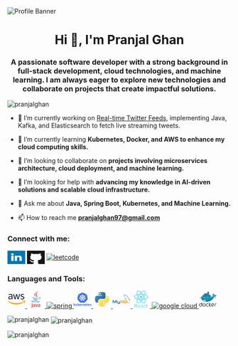 <img src="https://media.licdn.com/dms/image/D5612AQGgF3S4jcyX8w/article-cover_image-shrink_600_2000/0/1687238682975?e=2147483647&v=beta&t=rTx3JrP7lW0Z3SqVlRwvNEeGDsIwu281jvSIIIYEKl8" alt="Profile Banner" width="1000" height="200">

<h1 align="center">Hi 👋, I'm Pranjal Ghan</h1>
<h3 align="center"> A passionate software developer with a strong background in full-stack development, cloud technologies, and machine learning. I am always eager to explore new technologies and collaborate on projects that create impactful solutions. </h3>

<p align="left"> <img src="https://komarev.com/ghpvc/?username=pranjalghan&label=Profile%20views&color=0e75b6&style=flat" alt="pranjalghan" /> </p>

- 🔭 I’m currently working on [Real-time Twitter Feeds](https://github.com/pranjalghan/RealTimeTwitterFeeds), implementing Java, Kafka, and Elasticsearch to fetch live streaming tweets.

- 🌱 I’m currently learning **Kubernetes, Docker, and AWS to enhance my cloud computing skills.**

- 👯 I’m looking to collaborate on **projects involving microservices architecture, cloud deployment, and machine learning.**

- 🤝 I’m looking for help with **advancing my knowledge in AI-driven solutions and scalable cloud infrastructure.**

- 💬 Ask me about **Java, Spring Boot, Kubernetes, and Machine Learning.**

- 📫 How to reach me **pranjalghan97@gmail.com**

<h3 align="left">Connect with me:</h3>
<p align="left">
<a href="https://linkedin.com/in/pranjal-ghan" target="blank"><img align="center" src="https://raw.githubusercontent.com/edent/SuperTinyIcons/master/images/svg/linkedin.svg" alt="pranjal-ghan" height="30" width="40" /></a>
<a href="https://github.com/pranjalghan" target="blank"><img align="center" src="https://raw.githubusercontent.com/edent/SuperTinyIcons/master/images/svg/github.svg" alt="pranjalghan" height="30" width="40" /></a>
<a href="https://leetcode.com/u/pranj_1/" target="blank"><img align="center" src="https://upload.wikimedia.org/wikipedia/commons/1/19/LeetCode_logo_black.png" alt="leetcode" height="30" width="40" /></a>
</p>


<h3 align="left">Languages and Tools:</h3>
<p align="left"> 
    <a href="https://aws.amazon.com" target="_blank" rel="noreferrer"> <img src="https://raw.githubusercontent.com/devicons/devicon/master/icons/amazonwebservices/amazonwebservices-original-wordmark.svg" alt="aws" width="40" height="40"/> </a>
    <a href="https://www.java.com" target="_blank" rel="noreferrer"> <img src="https://raw.githubusercontent.com/devicons/devicon/master/icons/java/java-original-wordmark.svg" alt="java" width="40" height="40"/> </a>
    <a href="https://spring.io/" target="_blank" rel="noreferrer"> <img src="https://www.vectorlogo.zone/logos/springio/springio-icon.svg" alt="spring" width="40" height="40"/> </a>
    <a href="https://kubernetes.io/" target="_blank" rel="noreferrer"> <img src="https://raw.githubusercontent.com/devicons/devicon/master/icons/kubernetes/kubernetes-plain-wordmark.svg" alt="kubernetes" width="40" height="40"/> </a>
    <a href="https://www.python.org" target="_blank" rel="noreferrer"> <img src="https://raw.githubusercontent.com/devicons/devicon/master/icons/python/python-original.svg" alt="python" width="40" height="40"/> </a>
    <a href="https://www.mysql.com/" target="_blank" rel="noreferrer"> <img src="https://raw.githubusercontent.com/devicons/devicon/master/icons/mysql/mysql-original-wordmark.svg" alt="mysql" width="40" height="40"/> </a>
    <a href="https://reactjs.org/" target="_blank" rel="noreferrer"> <img src="https://raw.githubusercontent.com/devicons/devicon/master/icons/react/react-original-wordmark.svg" alt="react" width="40" height="40"/> </a>
    <a href="https://cloud.google.com/" target="_blank" rel="noreferrer"> <img src="https://www.vectorlogo.zone/logos/google_cloud/google_cloud-icon.svg" alt="google cloud" width="40" height="40"/> </a>
    <a href="https://www.docker.com/" target="_blank" rel="noreferrer"> <img src="https://raw.githubusercontent.com/devicons/devicon/master/icons/docker/docker-original-wordmark.svg" alt="docker" width="40" height="40"/> </a>
</p>

<p><img align="left" src="https://github-readme-stats.vercel.app/api/top-langs?username=pranjalghan&show_icons=true&locale=en&layout=compact" alt="pranjalghan" /></p>

<p>&nbsp;<img align="center" src="https://github-readme-stats.vercel.app/api?username=pranjalghan&show_icons=true&locale=en" alt="pranjalghan" /></p>

<p><img align="center" src="https://github-readme-streak-stats.herokuapp.com/?user=pranjalghan&" alt="pranjalghan" /></p>
